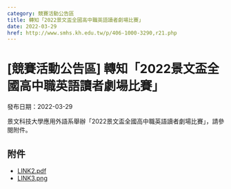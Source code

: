 ```yaml
---
category: 競賽活動公告區
title: 轉知「2022景文盃全國高中職英語讀者劇場比賽」
date: 2022-03-29
href: http://www.smhs.kh.edu.tw/p/406-1000-3290,r21.php
---
```


# [競賽活動公告區] 轉知「2022景文盃全國高中職英語讀者劇場比賽」

發布日期：2022-03-29

景文科技大學應用外語系舉辦「2022景文盃全國高中職英語讀者劇場比賽」，請參閱附件。

## 附件

- [LINK2.pdf](https://www.smhs.kh.edu.tw/var/file/0/1000/attach/89/pta_3056_5114715_21289.pdf)
- [LINK3.png](https://www.smhs.kh.edu.tw/var/file/0/1000/attach/89/pta_3057_6820462_21289.png)

